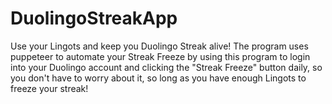 # DuolingoStreakApp

Use your Lingots and keep you Duolingo Streak alive! The program uses puppeteer to automate your Streak Freeze by using this program to login into your Duolingo account and clicking the "Streak Freeze" button daily, so you don't have to worry about it, so long as you have enough Lingots to freeze your streak!